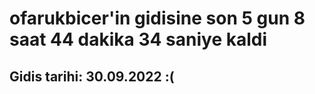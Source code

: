 # ofarukbicer'in gidisine son 5 gun 8 saat 44 dakika 34 saniye kaldi

## Gidis tarihi: 30.09.2022 :(
